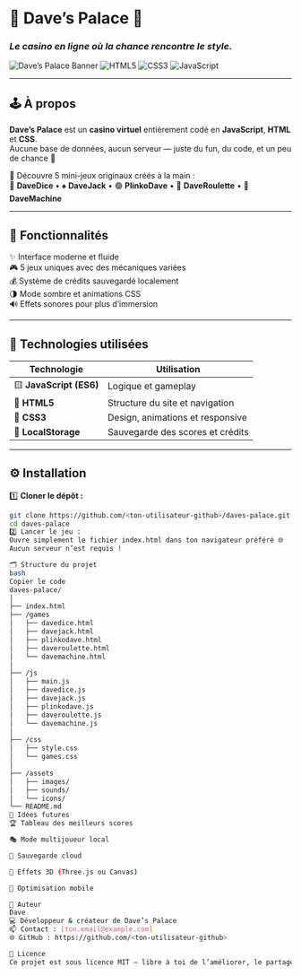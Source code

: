 # 🎰 **Dave’s Palace** 🏰  
### *Le casino en ligne où la chance rencontre le style.*

![Dave’s Palace Banner](https://img.shields.io/badge/Dave's%20Palace-%F0%9F%8F%B0-blueviolet?style=for-the-badge)
![HTML5](https://img.shields.io/badge/HTML5-orange?logo=html5&style=for-the-badge)
![CSS3](https://img.shields.io/badge/CSS3-blue?logo=css3&style=for-the-badge)
![JavaScript](https://img.shields.io/badge/JavaScript-yellow?logo=javascript&style=for-the-badge)

---

## 🕹️ **À propos**

**Dave’s Palace** est un **casino virtuel** entièrement codé en **JavaScript**, **HTML** et **CSS**.  
Aucune base de données, aucun serveur — juste du fun, du code, et un peu de chance 💸  

💎 Découvre 5 mini-jeux originaux créés à la main :  
🎲 **DaveDice** • ♠️ **DaveJack** • 🟢 **PlinkoDave** • 🔴 **DaveRoulette** • 🎰 **DaveMachine**

---

## 💫 **Fonctionnalités**

✨ Interface moderne et fluide  
🎮 5 jeux uniques avec des mécaniques variées  
💰 Système de crédits sauvegardé localement  
🌗 Mode sombre et animations CSS  
🔊 Effets sonores pour plus d’immersion  

---

## 🧩 **Technologies utilisées**

| Technologie | Utilisation |
|--------------|-------------|
| 🟨 **JavaScript (ES6)** | Logique et gameplay |
| 🧱 **HTML5** | Structure du site et navigation |
| 🎨 **CSS3** | Design, animations et responsive |
| 💾 **LocalStorage** | Sauvegarde des scores et crédits |

---

## ⚙️ **Installation**

1️⃣ **Cloner le dépôt :**
```bash
git clone https://github.com/<ton-utilisateur-github>/daves-palace.git
cd daves-palace
2️⃣ Lancer le jeu :
Ouvre simplement le fichier index.html dans ton navigateur préféré 🌐
Aucun serveur n’est requis !

🗂️ Structure du projet
bash
Copier le code
daves-palace/
│
├── index.html
├── /games
│   ├── davedice.html
│   ├── davejack.html
│   ├── plinkodave.html
│   ├── daveroulette.html
│   └── davemachine.html
│
├── /js
│   ├── main.js
│   ├── davedice.js
│   ├── davejack.js
│   ├── plinkodave.js
│   ├── daveroulette.js
│   └── davemachine.js
│
├── /css
│   ├── style.css
│   └── games.css
│
├── /assets
│   ├── images/
│   ├── sounds/
│   └── icons/
└── README.md
🚧 Idées futures
🏆 Tableau des meilleurs scores

🎭 Mode multijoueur local

💾 Sauvegarde cloud

🎨 Effets 3D (Three.js ou Canvas)

📱 Optimisation mobile

👑 Auteur
Dave
💻 Développeur & créateur de Dave’s Palace
📫 Contact : [ton.email@example.com]
🌐 GitHub : https://github.com/<ton-utilisateur-github>

🪪 Licence
Ce projet est sous licence MIT — libre à toi de l’améliorer, le partager ou d’y ajouter tes propres jeux 🧠
